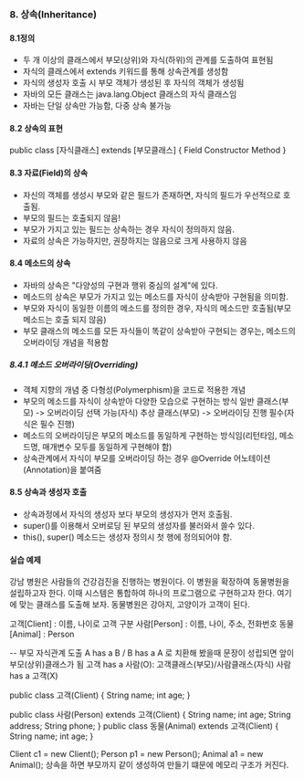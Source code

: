 ### 8. 상속(Inheritance)
#### 8.1정의
- 두 개 이상의 클래스에서 부모(상위)와 자식(하위)의 관계를 도출하여 표현됨
- 자식의 클래스에서 extends 키워드를 통해 상속관계를 생성함
- 자식의 생성자 호출 시 부모 객체가 생성된 후 자식의 객체가 생성됨
- 자바의 모든 클래스는 java.lang.Object 클래스의 자식 클래스임
- 자바는 단일 상속만 가능함, 다중 상속 불가능

#### 8.2 상속의 표현
public class [자식클래스] extends [부모클래스] {
	Field
	Constructor
	Method
}

#### 8.3 자료(Field)의 상속
- 자신의 객체를 생성시 부모와 같은 필드가 존재하면, 자식의 필드가 우선적으로 호출됨.
- 부모의 필드는 호출되지 않음!
- 부모가 가지고 있는 필드는 상속하는 경우 자식이 정의하지 않음.
- 자료의 상속은 가능하지만, 권장하지는 않음으로 크게 사용하지 않음

#### 8.4 메소드의 상속
- 자바의 상속은 "다양성의 구현과 행위 중심의 설계"에 있다.
- 메소드의 상속은 부모가 가지고 있는 메소드를 자식이 상속받아 구현됨을 의미함.
- 부모와 자식이 동일한 이름의 메소드를 정의한 경우, 자식의 메소드만 호출됨(부모 메소드는 호출 되지 않음)
- 부모 클래스의 메소드를 모든 자식들이 똑같이 상속받아 구현되는 경우는, 메소드의 오버라이딩 개념을 적용함

##### 8.4.1 메소드 오버라이딩(Overriding)
- 객체 지향의 개념 중 다형성(Polymerphism)을 코드로 적용한 개념
- 부모의 메소드를 자식이 상속받아 다양한 모습으로 구현하는 방식
일반 클래스(부모) -> 오버라이딩 선택 가능(자식)
추상 클래스(부모) -> 오버라이딩 진행 필수(자식은 필수 진행)
- 메소드의 오버라이딩은 부모의 메소드를 동일하게 구현하는 방식임(리턴타임, 메소드명, 매개변수 모두를 동일하게 구현해야 함)
- 상속관계에서 자식이 부모를 오버라이딩 하는 경우 @Override 어노테이션(Annotation)을 붙여줌

#### 8.5 상속과 생성자 호출
- 상속과정에서 자식의 생성자 보다 부모의 생성자가 먼저 호출됨.
- super()를 이용해서 오버로딩 된 부모의 생성자를 불러와서 쓸수 있다.
- this(), super() 메소드는 생성자 정의시 첫 행에 정의되어야 함.

#### 실습 예제
강남 병원은 사람들의 건강검진을 진행하는 병원이다. 이 병원을 확장하여 동물병원을 설립하고자 한다.
이때 시스템은 통합하여 하나의 프로그램으로 구현하고자 한다.
여기에 맞는 클래스를 도출해 보자. 동물병원은 강아지, 고양이가 고객이 된다.

고객[Client] : 이름, 나이로 고객 구분
사람[Person] : 이름, 나이, 주소, 전화번호
동물[Animal] : Person

-- 부모 자식관계 도출
A has a B / B has a A 로 치환해 봤을때 문장이 성립되면 앞이 부모(상위)클래스가 됨
고객 has a 사람(O): 고객클래스(부모)/사람클래스(자식)
사람 has a 고객(X)

public class 고객(Client) {
	String name;
	int age;
}

public class 사람(Person) extends 고객(Client) {
	String name;
	int age;
	String address;
	String phone;
}
public class 동물(Animal) extends 고객(Client) {
	String name;
	int age;
}

Client c1 = new Client();
Person p1 = new Person();
Animal a1 = new Animal();
상속을 하면 부모까지 같이 생성하여 만들기 떄문에 메모리 구조가 커진다.


